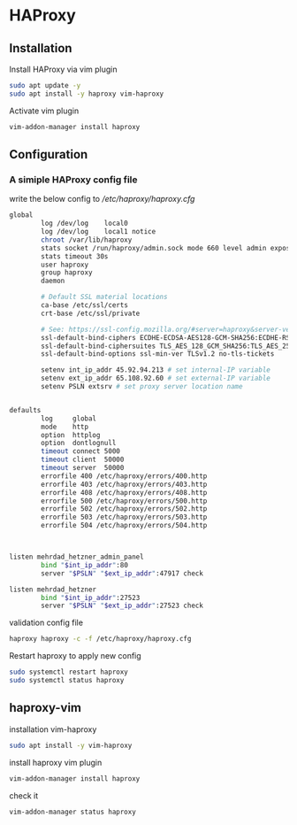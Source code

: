 # HAProxy

## Installation

Install HAProxy via vim plugin

```bash
sudo apt update -y
sudo apt install -y haproxy vim-haproxy
```

Activate vim plugin

```bash
vim-addon-manager install haproxy
```

## Configuration

### A simiple HAProxy config file

write the below config to _/etc/haproxy/haproxy.cfg_

```bash
global
        log /dev/log    local0
        log /dev/log    local1 notice
        chroot /var/lib/haproxy
        stats socket /run/haproxy/admin.sock mode 660 level admin expose-fd listeners
        stats timeout 30s
        user haproxy
        group haproxy
        daemon

        # Default SSL material locations
        ca-base /etc/ssl/certs
        crt-base /etc/ssl/private

        # See: https://ssl-config.mozilla.org/#server=haproxy&server-version=2.0.3&config=intermediate
        ssl-default-bind-ciphers ECDHE-ECDSA-AES128-GCM-SHA256:ECDHE-RSA-AES128-GCM-SHA256:ECDHE-ECDSA-AES256-GCM-SHA384:ECDHE-RSA-AES256-GCM-SHA384:ECDHE-ECDSA-CHACHA20-POLY1305:ECDHE-RSA-CHACHA20-POLY1305:DHE-RSA-AES128-GCM-SHA256:DHE-RSA-AES256-GCM-SHA384
        ssl-default-bind-ciphersuites TLS_AES_128_GCM_SHA256:TLS_AES_256_GCM_SHA384:TLS_CHACHA20_POLY1305_SHA256
        ssl-default-bind-options ssl-min-ver TLSv1.2 no-tls-tickets

        setenv int_ip_addr 45.92.94.213 # set internal-IP variable
        setenv ext_ip_addr 65.108.92.60 # set external-IP variable
        setenv PSLN extsrv # set proxy server location name


defaults
        log     global
        mode    http
        option  httplog
        option  dontlognull
        timeout connect 5000
        timeout client  50000
        timeout server  50000
        errorfile 400 /etc/haproxy/errors/400.http
        errorfile 403 /etc/haproxy/errors/403.http
        errorfile 408 /etc/haproxy/errors/408.http
        errorfile 500 /etc/haproxy/errors/500.http
        errorfile 502 /etc/haproxy/errors/502.http
        errorfile 503 /etc/haproxy/errors/503.http
        errorfile 504 /etc/haproxy/errors/504.http



listen mehrdad_hetzner_admin_panel
        bind "$int_ip_addr":80
        server "$PSLN" "$ext_ip_addr":47917 check

listen mehrdad_hetzner
        bind "$int_ip_addr":27523
        server "$PSLN" "$ext_ip_addr":27523 check
```

validation config file

```bash
haproxy haproxy -c -f /etc/haproxy/haproxy.cfg
```

Restart haproxy to apply new config

```bash
sudo systemctl restart haproxy
sudo systemctl status haproxy
```

## haproxy-vim

installation vim-haproxy

```bash
sudo apt install -y vim-haproxy
```

install haproxy vim plugin

```bash
vim-addon-manager install haproxy
```

check it

```bash
vim-addon-manager status haproxy
```
